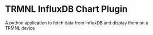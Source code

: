 # TRMNL InfluxDB Chart Plugin

A python application to fetch data from InfluxDB and display them on a TRMNL device
